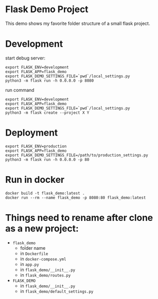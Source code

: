# Flask Demo Project

This demo shows my favorite folder structure of a small flask project.

# Development

start debug server:

	export FLASK_ENV=development
	export FLASK_APP=flask_demo
	export FLASK_DEMO_SETTINGS_FILE=`pwd`/local_settings.py
	python3 -m flask run -h 0.0.0.0 -p 8080

run command

	export FLASK_ENV=development
	export FLASK_APP=flask_demo
	export FLASK_DEMO_SETTINGS_FILE=`pwd`/local_settings.py
	python3 -m flask create --project X Y

# Deployment

	export FLASK_ENV=production
	export FLASK_APP=flask_demo
	export FLASK_DEMO_SETTINGS_FILE=/path/to/production_settings.py
	python3 -m flask run -h 0.0.0.0 -p 80

# Run in docker

    docker build -t flask_demo:latest .
    docker run --rm --name flask_demo -p 8080:80 flask_demo:latest

# Things need to rename after clone as a new project:

* `flask_demo` 
  * folder name
  * in `Dockerfile`
  * in `docker-compose.yml`
  * in `app.py`
  * in `flask_demo/__init__.py`
  * in `flask_demo/routes.py`
* `FLASK_DEMO`
  * in `flask_demo/__init__.py`
  * in `flask_demo/default_settings.py`
